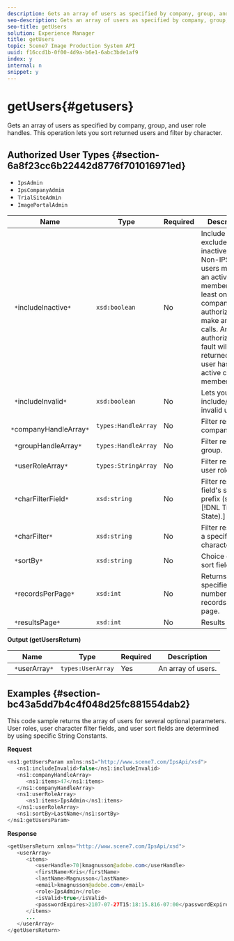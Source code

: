 ```yaml
---
description: Gets an array of users as specified by company, group, and user role handles. This operation lets you sort returned users and filter by character.
seo-description: Gets an array of users as specified by company, group, and user role handles. This operation lets you sort returned users and filter by character.
seo-title: getUsers
solution: Experience Manager
title: getUsers
topic: Scene7 Image Production System API
uuid: f16ccd1b-0f00-4d9a-b6e1-6abc3bde1af9
index: y
internal: n
snippet: y
---
```


# getUsers{#getusers}

Gets an array of users as specified by company, group, and user role handles. This operation lets you sort returned users and filter by character.

## Authorized User Types {#section-6a8f23cc6b22442d8776f701016971ed}

* `IpsAdmin` 
* `IpsCompanyAdmin` 
* `TrialSiteAdmin` 
* `ImagePortalAdmin`


|  Name  | Type  | Required  | Description  |
|---|---|---|---|
|  ` *`includeInactive`*`  | `xsd:boolean`  | No  | Include or exclude inactive users. Non-IPS Admin users must be an active member of at least one company to be authorized to make any API calls. An authorization fault will be returned if the user has no active company memberships.  |
|  ` *`includeInvalid`*`  | `xsd:boolean`  | No  | Lets you include/exclude invalid users.  |
|  ` *`companyHandleArray`*`  | `types:HandleArray`  | No  | Filter results by company.  |
|  ` *`groupHandleArray`*`  | `types:HandleArray`  | No  | Filter results by group.  |
|  ` *`userRoleArray`*`  | `types:StringArray`  | No  | Filter results by user role.  |
|  ` *`charFilterField`*`  | `xsd:string`  | No  |Filter results by field's string prefix (see [!DNL Trash State).]  |
|  ` *`charFilter`*`  | `xsd:string`  | No  | Filter results by a specific character.  |
|  ` *`sortBy`*`  | `xsd:string`  | No  | Choice of user sort fields.  |
|  ` *`recordsPerPage`*`  | `xsd:int`  | No  | Returns specified number of records per page.  |
|  ` *`resultsPage`*`  | `xsd:int`  | No  | Results page.  |

**Output (getUsersReturn)** 

|  Name  | Type  | Required  | Description  |
|---|---|---|---|
|  ` *`userArray`*`  | `types:UserArray`  | Yes  | An array of users.  |

## Examples {#section-bc43a5dd7b4c4f048d25fc881554dab2}

This code sample returns the array of users for several optional parameters. User roles, user character filter fields, and user sort fields are determined by using specific String Constants.

**Request** 

```java
<ns1:getUsersParam xmlns:ns1="http://www.scene7.com/IpsApi/xsd">
   <ns1:includeInvalid>false</ns1:includeInvalid>
   <ns1:companyHandleArray>
      <ns1:items>47</ns1:items>
   </ns1:companyHandleArray>
   <ns1:userRoleArray>
      <ns1:items>IpsAdmin</ns1:items>
   </ns1:userRoleArray>
   <ns1:sortBy>LastName</ns1:sortBy>
</ns1:getUsersParam>
```

**Response** 

```java
<getUsersReturn xmlns="http://www.scene7.com/IpsApi/xsd">
   <userArray>
      <items>
         <userHandle>70|kmagnusson@adobe.com</userHandle>
         <firstName>Kris</firstName>
         <lastName>Magnusson</lastName>
         <email>kmagnusson@adobe.com</email>
         <role>IpsAdmin</role>
         <isValid>true</isValid>
         <passwordExpires>2107-07-27T15:18:15.816-07:00</passwordExpires>
      </items>
      ...
   </userArray>
</getUsersReturn>
```

